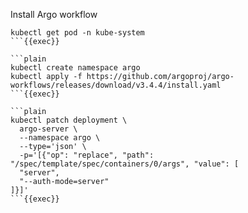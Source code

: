 Install Argo workflow

```plain
kubectl get pod -n kube-system
```{{exec}}

```plain
kubectl create namespace argo
kubectl apply -f https://github.com/argoproj/argo-workflows/releases/download/v3.4.4/install.yaml
```{{exec}}

```plain
kubectl patch deployment \
  argo-server \
  --namespace argo \
  --type='json' \
  -p='[{"op": "replace", "path": "/spec/template/spec/containers/0/args", "value": [
  "server",
  "--auth-mode=server"
]}]'
```{{exec}}
